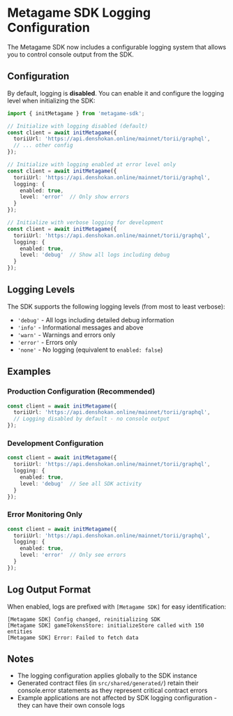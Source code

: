 # Metagame SDK Logging Configuration

The Metagame SDK now includes a configurable logging system that allows you to control console output from the SDK.

## Configuration

By default, logging is **disabled**. You can enable it and configure the logging level when initializing the SDK:

```typescript
import { initMetagame } from 'metagame-sdk';

// Initialize with logging disabled (default)
const client = await initMetagame({
  toriiUrl: 'https://api.denshokan.online/mainnet/torii/graphql',
  // ... other config
});

// Initialize with logging enabled at error level only
const client = await initMetagame({
  toriiUrl: 'https://api.denshokan.online/mainnet/torii/graphql',
  logging: {
    enabled: true,
    level: 'error'  // Only show errors
  }
});

// Initialize with verbose logging for development
const client = await initMetagame({
  toriiUrl: 'https://api.denshokan.online/mainnet/torii/graphql',
  logging: {
    enabled: true,
    level: 'debug'  // Show all logs including debug
  }
});
```

## Logging Levels

The SDK supports the following logging levels (from most to least verbose):

- `'debug'` - All logs including detailed debug information
- `'info'` - Informational messages and above
- `'warn'` - Warnings and errors only
- `'error'` - Errors only
- `'none'` - No logging (equivalent to `enabled: false`)

## Examples

### Production Configuration (Recommended)
```typescript
const client = await initMetagame({
  toriiUrl: 'https://api.denshokan.online/mainnet/torii/graphql',
  // Logging disabled by default - no console output
});
```

### Development Configuration
```typescript
const client = await initMetagame({
  toriiUrl: 'https://api.denshokan.online/mainnet/torii/graphql',
  logging: {
    enabled: true,
    level: 'debug'  // See all SDK activity
  }
});
```

### Error Monitoring Only
```typescript
const client = await initMetagame({
  toriiUrl: 'https://api.denshokan.online/mainnet/torii/graphql',
  logging: {
    enabled: true,
    level: 'error'  // Only see errors
  }
});
```

## Log Output Format

When enabled, logs are prefixed with `[Metagame SDK]` for easy identification:

```
[Metagame SDK] Config changed, reinitializing SDK
[Metagame SDK] gameTokensStore: initializeStore called with 150 entities
[Metagame SDK] Error: Failed to fetch data
```

## Notes

- The logging configuration applies globally to the SDK instance
- Generated contract files (in `src/shared/generated/`) retain their console.error statements as they represent critical contract errors
- Example applications are not affected by SDK logging configuration - they can have their own console logs